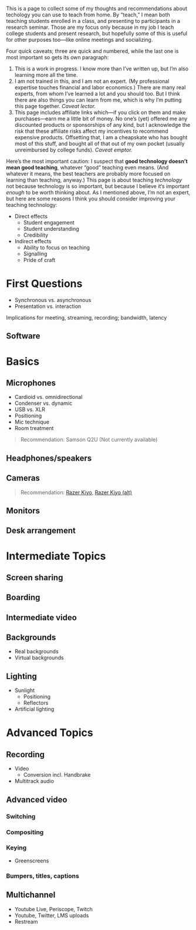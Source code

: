 
This is a page to collect some of my thoughts and recommendations about techology you can use to teach from home. By “teach,” I mean both teaching students enrolled in a class, and presenting to participants in a research seminar. Those are my focus only because in my job I teach college students and present research, but hopefully some of this is useful for other purposes too—like online meetings and socializing.

Four quick caveats; three are quick and numbered, while the last one is most important so gets its own paragraph:
1. This is a work in progress. I know more than I’ve written up, but I’m also learning more all the time.
2. I am not trained in this, and I am not an expert. (My professional expertise touches financial and labor economics.) There are many real experts, from whom I’ve learned a lot and you should too. But I think there are also things you can learn from me, which is why I’m putting this page together. *Caveat lector.*
3. This page includes affiliate links which—if you click on them and make purchases—earn me a little bit of money. No one’s (yet) offered me any discounted products or sponsorships of any kind, but I acknowledge the risk that these affiliate risks affect my incentives to recommend expensive products. Offsetting that, I am a cheapskate who has bought most of this stuff, and bought all of that out of my own pocket (usually unreimbursed by college funds). *Caveat emptor.*

Here’s the most important caution: I suspect that **good technology doesn’t mean good teaching**, whatever “good” teaching even means. (And whatever it means, the best teachers are probably more focused on learning than teaching, anyway.) This page is about teaching *technology* not because technology is so important, but because I believe it‘s important *enough* to be worth thinking about. As I mentioned above, I‘m not an expert, but here are some reasons I think you should consider improving your teaching technology:
* Direct effects
  * Student engagement
  * Student understanding
  * Credibility
* Indirect effects
  * Ability to focus on teaching
  * Signalling
  * Pride of craft


# First Questions
* Synchronous vs. asynchronous
* Presentation vs. interaction

Implications for meeting, streaming, recording; bandwidth, latency

## Software

# Basics

## Microphones
* Cardioid vs. omnidirectional
* Condenser vs. dynamic
* USB vs. XLR
* Positioning
* Mic technique
* Room treatment

> Recommendation: Samson Q2U (Not currently available)


## Headphones/speakers

## Cameras

> Recommendation: [Razer Kiyo](https://amzn.to/39Jna9l), [Razer Kiyo (alt)](https://amzn.to/3oiRYBS)


## Monitors

## Desk arrangement

# Intermediate Topics

## Screen sharing

## Boarding

## Intermediate video

## Backgrounds
* Real backgrounds
* Virtual backgrounds

## Lighting
* Sunlight
  * Positioning
  * Reflectors
* Artificial lighting


# Advanced Topics

## Recording
* Video
  * Conversion incl. Handbrake
* Multitrack audio

## Advanced video

### Switching

### Compositing

### Keying
* Greenscreens

### Bumpers, titles, captions

## Multichannel
* Youtube Live, Periscope, Twitch
* Youtube, Twitter, LMS uploads
* Restream

